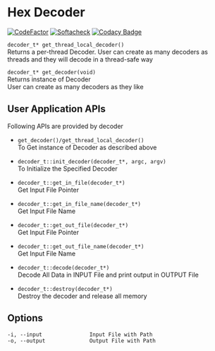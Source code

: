 # Hex Decoder

[![CodeFactor](https://www.codefactor.io/repository/github/khubaibumer/hexdecode/badge)](https://www.codefactor.io/repository/github/khubaibumer/hexdecode)
[![Softacheck](https://softacheck.com/app/repository/khubaibumer/HexDecode/badge)](https://softacheck.com/app/repository/khubaibumer/HexDecode/issues)
[![Codacy Badge](https://app.codacy.com/project/badge/Grade/d0468f238b664c5b8445183913c94c43)](https://www.codacy.com/gh/khubaibumer/HexDecode/dashboard?utm_source=github.com&amp;utm_medium=referral&amp;utm_content=khubaibumer/HexDecode&amp;utm_campaign=Badge_Grade)

`decoder_t* get_thread_local_decoder()` <br>
Returns a per-thread Decoder. User can create as many decoders as threads and they will decode in a thread-safe way

`decoder_t* get_decoder(void)`<br>
Returns instance of Decoder <br>
User can create as many decoders as they like

## User Application APIs
Following APIs are provided by decoder
 * `get_decoder()/get_thread_local_decoder()` <br>
To Get instance of Decoder as described above

 * `decoder_t::init_decoder(decoder_t*, argc, argv)` <br>
To Initialize the Specified Decoder

 * `decoder_t::get_in_file(decoder_t*)` <br>
Get Input File Pointer

 * `decoder_t::get_in_file_name(decoder_t*)` <br>
Get Input File Name

 * `decoder_t::get_out_file(decoder_t*)` <br>
Get Input File Pointer

 * `decoder_t::get_out_file_name(decoder_t*)` <br>
Get Input File Name

 * `decoder_t::decode(decoder_t*)` <br>
Decode All Data in INPUT File and print output in OUTPUT File

 * `decoder_t::destroy(decoder_t*)` <br>
Destroy the decoder and release all memory

## Options

    -i, --input               Input File with Path
    -o, --output              Output File with Path

